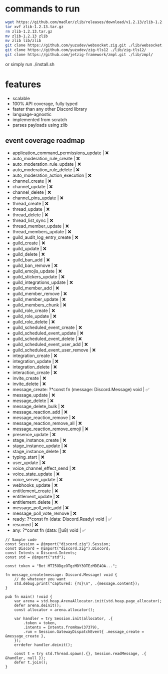 
# commands to run
```bash
wget https://github.com/madler/zlib/releases/download/v1.2.13/zlib-1.2.13.tar.gz
tar xvf zlib-1.2.13.tar.gz
rm zlib-1.2.13.tar.gz
mv zlib-1.2.13 zlib
mv zlib lib/zlib
git clone https://github.com/yuzudev/websocket.zig.git ./lib/websocket.zig/
git clone https://github.com/yuzudev/zig-tls12 ./lib/zig-tls12/
git clone https://github.com/jetzig-framework/zmpl.git ./lib/zmpl/
```
or simply run ./install.sh

# features
* scalable
* 100% API coverage, fully typed
* faster than any other Discord library
* language-agnostic
* implemented from scratch
* parses payloads using zlib

## event coverage roadmap
* application_command_permissions_update | ❌
* auto_moderation_rule_create | ❌
* auto_moderation_rule_update | ❌
* auto_moderation_rule_delete | ❌
* auto_moderation_action_execution | ❌
* channel_create | ❌
* channel_update | ❌
* channel_delete | ❌
* channel_pins_update | ❌
* thread_create | ❌
* thread_update | ❌
* thread_delete | ❌
* thread_list_sync | ❌
* thread_member_update | ❌
* thread_members_update | ❌
* guild_audit_log_entry_create | ❌
* guild_create | ❌
* guild_update | ❌
* guild_delete | ❌
* guild_ban_add | ❌
* guild_ban_remove | ❌
* guild_emojis_update | ❌
* guild_stickers_update | ❌
* guild_integrations_update | ❌
* guild_member_add | ❌
* guild_member_remove | ❌ 
* guild_member_update | ❌
* guild_members_chunk | ❌
* guild_role_create | ❌
* guild_role_update | ❌
* guild_role_delete | ❌
* guild_scheduled_event_create | ❌
* guild_scheduled_event_update | ❌
* guild_scheduled_event_delete | ❌
* guild_scheduled_event_user_add | ❌
* guild_scheduled_event_user_remove | ❌
* integration_create | ❌
* integration_update | ❌
* integration_delete | ❌
* interaction_create | ❌
* invite_create | ❌
* invite_delete | ❌
* message_create: ?*const fn (message: Discord.Message) void | ✅
* message_update | ❌
* message_delete | ❌
* message_delete_bulk | ❌
* message_reaction_add | ❌
* message_reaction_remove | ❌
* message_reaction_remove_all | ❌
* message_reaction_remove_emoji | ❌
* presence_update | ❌
* stage_instance_create | ❌
* stage_instance_update | ❌
* stage_instance_delete | ❌
* typing_start | ❌
* user_update | ❌
* voice_channel_effect_send | ❌
* voice_state_update | ❌
* voice_server_update | ❌
* webhooks_update | ❌
* entitlement_create | ❌
* entitlement_update | ❌
* entitlement_delete | ❌
* message_poll_vote_add | ❌
* message_poll_vote_remove | ❌
* ready: ?*const fn (data: Discord.Ready) void | ✅
* resumed | ❌
* any: ?*const fn (data: []u8) void | ✅

```zig
// Sample code
const Session = @import("discord.zig").Session;
const Discord = @import("discord.zig").Discord;
const Intents = Discord.Intents;
const std = @import("std");

const token = "Bot MTI5ODgzOTgzMDY3OTEzMDE4OA...";

fn message_create(message: Discord.Message) void {
    // do whatever you want
    std.debug.print("captured: {?s}\n", .{message.content});
}

pub fn main() !void {
    var arena = std.heap.ArenaAllocator.init(std.heap.page_allocator);
    defer arena.deinit();
    const allocator = arena.allocator();

    var handler = try Session.init(allocator, .{
        .token = token,
        .intents = Intents.fromRaw(37379),
        .run = Session.GatewayDispatchEvent{ .message_create = &message_create },
    });
    errdefer handler.deinit();

    const t = try std.Thread.spawn(.{}, Session.readMessage, .{ &handler, null });
    defer t.join();
}
```
